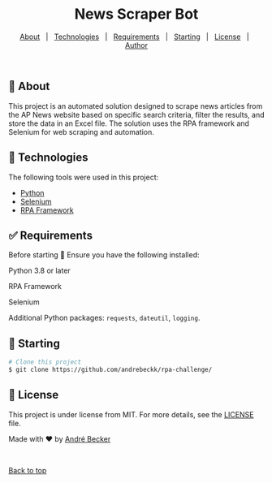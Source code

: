 <h1 align="center">News Scraper Bot</h1>

<p align="center">
  <a href="#dart-about">About</a> &#xa0; | &#xa0;
  <a href="#rocket-technologies">Technologies</a> &#xa0; | &#xa0;
  <a href="#white_check_mark-requirements">Requirements</a> &#xa0; | &#xa0;
  <a href="#checkered_flag-starting">Starting</a> &#xa0; | &#xa0;
  <a href="#memo-license">License</a> &#xa0; | &#xa0;
  <a href="https://github.com/andrebeckk/" target="_blank">Author</a>
</p>

<br>

## :dart: About ##

This project is an automated solution designed to scrape news articles from the AP News website based on specific search criteria, filter the results, and store the data in an Excel file. The solution uses the RPA framework and Selenium for web scraping and automation.


## :rocket: Technologies ##

The following tools were used in this project:

- [Python](https://www.python.org/)
- [Selenium](https://www.selenium.dev/)
- [RPA Framework](https://rpaframework.org/)

## :white_check_mark: Requirements ##

Before starting :checkered_flag:
Ensure you have the following installed:

Python 3.8 or later

RPA Framework

Selenium

Additional Python packages: `requests`, `dateutil`, `logging`.

## :checkered_flag: Starting ##

```bash
# Clone this project
$ git clone https://github.com/andrebeckk/rpa-challenge/
```

## :memo: License ##

This project is under license from MIT. For more details, see the [LICENSE](LICENSE.md) file.


Made with :heart: by <a href="https://github.com/{{YOUR_GITHUB_USERNAME}}" target="_blank">André Becker</a>

&#xa0;

<a href="#top">Back to top</a>
